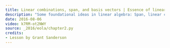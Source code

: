 ```yaml
---
title: Linear combinations, span, and basis vectors | Essence of linear algebra, chapter 2
description: "Some foundational ideas in linear algebra: Span, linear combinations, and linear dependence."
date: 2016-08-06
video: k7RM-ot2NWY
source: _2016/eola/chapter2.py
credits:
- Lesson by Grant Sanderson
---
```

